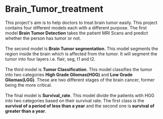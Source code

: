 # Brain_Tumor_treatment
This project's aim is to help doctors to treat brain tumor easily. This project contains four different models each with a different purpose. The first model <b>Brain Tumor Detection</b> takes the patient MRI Scans and predict whether the person has tumor or not.<br><br>
The second model is <b>Brain Tumor segmentation</b>. This model segments the region inside the brain which is affected from the tumor. It will segment the tumor into four layers i.e. flair, seg, t1 and t2.<br><br>
The third model is <b>Tumor Classification</b>. This model classifies the tumor into two categories <b>High Grade Gliomas(HGG)</b> and <b>Low Grade Gliomas(LGG)</b>. These are two different stages of the brain cancer, former being the more critical. <br><br>
The final model is <b>Survival_rate</b>. This model divide the patients with HGG into two categories based on their survival rate. The first class is the <b>survival of a period of less than a year</b> and the second one is<b> survival of greater than a year</b>. 
